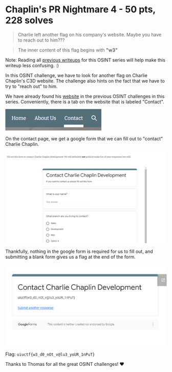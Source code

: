 # Chaplin's PR Nightmare 4 - 50 pts, 228 solves
>Charlie left another flag on his company's website. Maybe you have to reach out to him???

>The inner content of this flag begins with **"w3"**
>
Note: Reading all [previous writeups](https://github.com/Eth007/CTF-Writeups/tree/master/UIUCTF%202021) for this OSINT series will help make this writeup less confusing. :)

In this OSINT challenge, we have to look for another flag on Charlie Chaplin's C3D website. The challenge also hints on the fact that we have to try to "reach out" to him.

We have already found his [website](https://www.charliechaplin.dev/contact) in the previous OSINT challenges in this series. Conveniently, there is a tab on the website that is labeled "Contact".

![Contact tab](contact.png)

On the contact page, we get a google form that we can fill out to "contact" Charlie Chaplin.

![Google form](form.png)

Thankfully, nothing in the google form is required for us to fill out, and submitting a blank form gives us a flag at the end of the form.

![Flag](flag.png)

Flag: `uiuctf{w3_d0_nOt_v@lu3_yoUR_1nPuT}`


Thanks to Thomas for all the great OSINT challenges! ♥️ 
